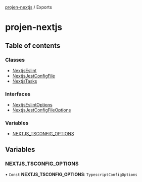 [projen-nextjs](README.md) / Exports

# projen-nextjs

## Table of contents

### Classes

- [NextjsEslint](classes/NextjsEslint.md)
- [NextjsJestConfigFile](classes/NextjsJestConfigFile.md)
- [NextjsTasks](classes/NextjsTasks.md)

### Interfaces

- [NextjsEslintOptions](interfaces/NextjsEslintOptions.md)
- [NextjsJestConfigFileOptions](interfaces/NextjsJestConfigFileOptions.md)

### Variables

- [NEXTJS\_TSCONFIG\_OPTIONS](modules.md#nextjs_tsconfig_options)

## Variables

### NEXTJS\_TSCONFIG\_OPTIONS

• `Const` **NEXTJS\_TSCONFIG\_OPTIONS**: `TypescriptConfigOptions`
